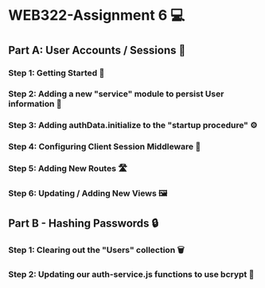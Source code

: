# WEB322-Assignment 6 💻

## Part A: User Accounts / Sessions 🚀

### Step 1: Getting Started 🎉

### Step 2: Adding a new "service" module to persist User information 📝

### Step 3: Adding authData.initialize to the "startup procedure" ⚙️

### Step 4: Configuring Client Session Middleware 🍪

### Step 5: Adding New Routes 🛣️

### Step 6: Updating / Adding New Views 🖼️

## Part B - Hashing Passwords 🔒

### Step 1: Clearing out the "Users" collection 🗑️

### Step 2: Updating our auth-service.js functions to use bcrypt 🔑
